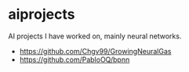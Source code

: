 # aiprojects
AI projects I have worked on, mainly neural networks.

- https://github.com/Chgv99/GrowingNeuralGas
- https://github.com/PabloOQ/bpnn
